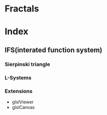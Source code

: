 # Fractals


# Index

## IFS(interated function system)
### Sierpinski triangle
### L-Systems


### Extensions
- glslViewer
- glslCanvas